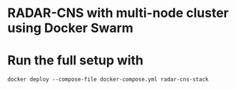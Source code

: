 # RADAR-CNS with multi-node cluster using Docker Swarm 

# Run the full setup with
```shell
docker deploy --compose-file docker-compose.yml radar-cns-stack
```

